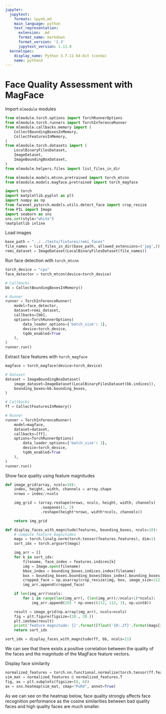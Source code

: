 ```yaml
---
jupyter:
  jupytext:
    formats: ipynb,md
    main_language: python
    text_representation:
      extension: .md
      format_name: markdown
      format_version: '1.3'
      jupytext_version: 1.13.8
  kernelspec:
    display_name: Python 3.7.11 64-bit (conda)
    name: python3
---
```


# Face Quality Assessment with MagFace


Import `mlmodule` modules

```python
from mlmodule.torch.options import TorchRunnerOptions
from mlmodule.torch.runners import TorchInferenceRunner
from mlmodule.callbacks.memory import (
    CollectBoundingBoxesInMemory,
    CollectFeaturesInMemory,
)
from mlmodule.torch.datasets import (
    LocalBinaryFilesDataset,
    ImageDataset,
    ImageBoundingBoxDataset,
)
from mlmodule.helpers.files import list_files_in_dir

from mlmodule.models.mtcnn.pretrained import torch_mtcnn
from mlmodule.models.magface.pretrained import torch_magface

import torch
import matplotlib.pyplot as plt
import numpy as np
from facenet_pytorch.models.utils.detect_face import crop_resize
from PIL import Image
import seaborn as sns
sns.set(style="white")
%matplotlib inline

```

Load images

```python
base_path = "../../tests/fixtures/remi_faces"
file_names = list_files_in_dir(base_path, allowed_extensions=('jpg',))
remi_dataset = ImageDataset(LocalBinaryFilesDataset(file_names))
```

Run face detection with `torch_mtcnn`

```python
torch_device = "cpu"
face_detector = torch_mtcnn(device=torch_device)

# Callbacks
bb = CollectBoundingBoxesInMemory()

# Runner
runner = TorchInferenceRunner(
    model=face_detector,
    dataset=remi_dataset,
    callbacks=[bb],
    options=TorchRunnerOptions(
        data_loader_options={'batch_size': 1},
        device=torch_device,
        tqdm_enabled=True
    ),
)
runner.run()

```

Extract face features with `torch_magface`

```python
magface = torch_magface(device=torch_device)

# Dataset
dataset = ImageBoundingBoxDataset(
    image_dataset=ImageDataset(LocalBinaryFilesDataset(bb.indices)),
    bounding_boxes=bb.bounding_boxes,
)

# Callbacks
ff = CollectFeaturesInMemory()

# Runner
runner = TorchInferenceRunner(
    model=magface,
    dataset=dataset,
    callbacks=[ff],
    options=TorchRunnerOptions(
        data_loader_options={'batch_size': 3},
        device=torch_device,
        tqdm_enabled=True
    ),
)
runner.run()
```

Show face quality using feature magnitudes

```python
def image_grid(array, ncols=10):
    index, height, width, channels = array.shape
    nrows = index//ncols

    img_grid = (array.reshape(nrows, ncols, height, width, channels)
                .swapaxes(1, 2)
                .reshape(height*nrows, width*ncols, channels))

    return img_grid

def display_faces_with_magnitude(features, bounding_boxes, ncols=10):
    # compute feature magnitudes
    mags = torch.linalg.norm(torch.tensor(features.features), dim=1)
    sort_idx = torch.argsort(mags)

    img_arr = []
    for k in sort_idx:
        filename, face_index = features.indices[k]
        img = Image.open(filename)
        bbox_index = bounding_boxes.indices.index(filename)
        box = bounding_boxes.bounding_boxes[bbox_index].bounding_boxes[face_index]
        cropped_face = np.asarray(crop_resize(img, box, image_size=112))
        img_arr.append(cropped_face)

    if len(img_arr)%ncols:
        for i in range(len(img_arr), (len(img_arr)//ncols+1)*ncols):
            img_arr.append(255 * np.ones((112, 112, 3), np.uint8))

    result = image_grid(np.array(img_arr), ncols=ncols)
    fig = plt.figure(figsize=(20., 20.))
    plt.imshow(result)
    print('feature magnitude: {}'.format([float('{0:.2f}'.format(mags[idx_].item())) for idx_ in sort_idx]))
    return sort_idx
```

```python
sort_idx = display_faces_with_magnitude(ff, bb, ncols=11)
```

We can see that there exists a positive correlation between the quality of the faces and the magnitude of the MagFace feature vectors.


Display face similarity

```python
normalized_features = torch.nn.functional.normalize(torch.tensor(ff.features))[sort_idx]
sim_mat = normalized_features @ normalized_features.T
fig, ax = plt.subplots(figsize=(8, 6))
ax = sns.heatmap(sim_mat, cmap="PuRd", annot=True)

```

As we can see on the heatmap below, face quality strongly affects face recognition performance as the cosine similarities between bad quality faces and high quality faces are much smaller.
